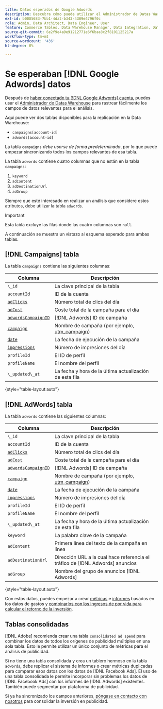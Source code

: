 ```yaml
---
title: Datos esperados de Google Adwords
description: Descubra cómo puede utilizar el Administrador de Datas Warehouse para rastrear fácilmente campos de datos relevantes para su análisis.
exl-id: b0085683-7bb1-4da2-b343-4309e4796f0c
role: Admin, Data Architect, Data Engineer, User
feature: Commerce Tables, Data Warehouse Manager, Data Integration, Data Import/Export
source-git-commit: 6e2f9e4a9e91212771e6f6baa8c2f8101125217a
workflow-type: tm+mt
source-wordcount: '436'
ht-degree: 0%

---
```


# Se esperaban [!DNL Google Adwords] datos

Después de [haber conectado tu [!DNL Google Adwords] cuenta](../integrations/google-adwords.md), puedes usar el [Administrador de Datas Warehouse](../../data-warehouse-mgr/tour-dwm.md) para rastrear fácilmente los campos de datos relevantes para el análisis.

Aquí puede ver dos tablas disponibles para la replicación en la Data Warehouse:

* `campaigns[account-id]`
* `adwords[account-id]`

La tabla `campaigns` *debe usarse de forma predeterminada*, por lo que puede empezar sincronizando todos los campos relevantes de esa tabla.

La tabla `adwords` contiene cuatro columnas que no están en la tabla `campaigns`:

1. `keyword`
1. `adContent`
1. `adDestinationUrl`
1. `adGroup`

Siempre que esté interesado en realizar un análisis que considere estos atributos, debe utilizar la tabla `adwords`.

>[!IMPORTANT]
>
>Esta tabla excluye las filas donde las cuatro columnas son `null`.

A continuación se muestra un vistazo al esquema esperado para ambas tablas.

## [!DNL Campaigns] tabla

La tabla `campaigns` contiene las siguientes columnas:

| **Columna** | **Descripción** |
|-----|-----|
| `\_id` | La clave principal de la tabla |
| `accountId` | ID de la cuenta |
| [`adClicks`](https://ga-dev-tools.google/dimensions-metrics-explorer/#view=detail&amp;group=adwords&amp;jump=ga_adclicks) | Número total de clics del día |
| [`adCost`](https://ga-dev-tools.google/dimensions-metrics-explorer/#view=detail&amp;group=adwords&amp;jump=ga_adcost) | Coste total de la campaña para el día |
| [`adwordsCampaignID`](https://ga-dev-tools.google/dimensions-metrics-explorer/#view=detail&amp;group=adwords&amp;jump=ga_adwordscampaignid) | [!DNL Adwords] ID de campaña |
| [`campaign`](https://ga-dev-tools.google/dimensions-metrics-explorer/#view=detail&amp;group=traffic_sources&amp;jump=ga_campaign) | Nombre de campaña (por ejemplo, [utm\_campaign](https://support.google.com/analytics/answer/1033867?hl=en)) |
| [`date`](https://ga-dev-tools.google/dimensions-metrics-explorer/#view=detail&amp;group=time&amp;jump=ga_date) | La fecha de ejecución de la campaña |
| [`impressions`](https://ga-dev-tools.google/dimensions-metrics-explorer/#view=detail&amp;group=adwords&amp;jump=ga_impressions) | Número de impresiones del día |
| `profileId` | El ID de perfil |
| `profileName` | El nombre del perfil |
| `\_updated\_at` | La fecha y hora de la última actualización de esta fila |

{style="table-layout:auto"}

## [!DNL AdWords] tabla

La tabla `adwords` contiene las siguientes columnas:

| **Columna** | **Descripción** |
|-----|-----|
| `\_id` | La clave principal de la tabla |
| `accountId` | ID de la cuenta |
| [`adClicks`](https://ga-dev-tools.google/dimensions-metrics-explorer/#view=detail&amp;group=adwords&amp;jump=ga_adclicks) | Número total de clics del día |
| [`adCost`](https://ga-dev-tools.google/dimensions-metrics-explorer/#view=detail&amp;group=adwords&amp;jump=ga_adcost) | Coste total de la campaña para el día |
| [`adwordsCampaignID`](https://ga-dev-tools.google/dimensions-metrics-explorer/#view=detail&amp;group=adwords&amp;jump=ga_adwordscampaignid) | [!DNL Adwords] ID de campaña |
| [`campaign`](https://ga-dev-tools.google/dimensions-metrics-explorer/#view=detail&amp;group=traffic_sources&amp;jump=ga_campaign) | Nombre de campaña (por ejemplo, [utm\_campaign](https://support.google.com/analytics/answer/1033867?hl=en)) |
| [`date`](https://ga-dev-tools.google/dimensions-metrics-explorer/#view=detail&amp;group=time&amp;jump=ga_date) | La fecha de ejecución de la campaña |
| [`impressions`](https://ga-dev-tools.google/dimensions-metrics-explorer/#view=detail&amp;group=adwords&amp;jump=ga_impressions) | Número de impresiones del día |
| `profileId` | El ID de perfil |
| `profileName` | El nombre del perfil |
| `\_updated\_at` | La fecha y hora de la última actualización de esta fila |
| `keyword` | La palabra clave de la campaña |
| `adContent` | Primera línea del texto de la campaña en línea |
| `adDestinationUrl` | Dirección URL a la cual hace referencia el tráfico de [!DNL Adwords] anuncios |
| `adGroup` | Nombre del grupo de anuncios [!DNL Adwords] |

{style="table-layout:auto"}

Con estos datos, puedes empezar a crear [métricas](../../../data-user/reports/ess-manage-data-metrics.md) e [informes](../../../tutorials/using-visual-report-builder.md) basados en los datos de gastos y [combinarlos con los ingresos de por vida para calcular el retorno de la inversión](../../analysis/roi-ad-camp.md).

## Tablas consolidadas

[!DNL Adobe] recomienda crear una tabla `consolidated ad spend` para combinar los datos de todos los orígenes de publicidad múltiples en una sola tabla. Esto le permite utilizar un único conjunto de métricas para el análisis de publicidad.

Si no tiene una tabla consolidada y crea un tablero hermoso en la tabla `adwords`, debe replicar el sistema de informes o crear métricas duplicadas para comparar esos datos con los datos de [!DNL Facebook Ads]. El uso de una tabla consolidada le permite incorporar sin problemas los datos de [!DNL Facebook Ads] con los informes de [!DNL Adwords] existentes. También puede segmentar por plataforma de publicidad.

Si ya ha sincronizado los campos anteriores, [póngase en contacto con nosotros](https://experienceleague.adobe.com/docs/commerce-knowledge-base/kb/troubleshooting/miscellaneous/mbi-service-policies.html) para consolidar la inversión en publicidad.
